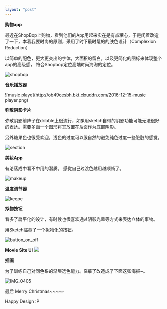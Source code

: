 ```yaml
---
layout: "post"
---
```


**购物app**

最近在ShopBop上购物，看到他们的App用起来实在是有点糟心，于是闲着改造了一下，本着我要时尚的原则，采用了时下最时髦的的肤色设计（Complexion Reduction）

以简单的配色，更大更突出的字体，大面积的留白，以及更简化的图标来体现整个app的高级感， 符合Shopbop定位高端时尚海淘的定位。 


![shopbop](http://ob49cesbh.bkt.clouddn.com/2016-12-15-shopbop.png)

**音乐播放器**

![music playe](http://ob49cesbh.bkt.clouddn.com/2016-12-15-music player.png)


**弥散阴影卡片**

弥散阴影前阵子在dribble上很流行，如果用sketch自带的阴影功能可能无法很好的表达。需要多画一个图形将其放置在后面作为底部阴影。

另外糖果色也很受欢迎，浅色的过度可以很自然的避免纯色过度一些脏脏的感觉。 


![section](http://ob49cesbh.bkt.clouddn.com/2016-12-15-section.png)



**美妆App**

有沦落成中看不中用的潜质。
感觉自己过渡色越用越顺畅了。 

![makeup](http://ob49cesbh.bkt.clouddn.com/2016-12-16-MakeUpStudioIllustration.png)


**温度调节器**

![keepe](http://ob49cesbh.bkt.clouddn.com/2016-12-15-keeper-1.png)



**拟物按钮**

看多了扁平化的设计，有时候也很喜欢通过阴影光晕等方式来表达立体的事物。

用Sketch临摹了一个拟物化的按钮。 

![button_on_off](http://ob49cesbh.bkt.clouddn.com/2016-12-15-button_on_off.png)

**Movie Site UI**
![](http://ob49cesbh.bkt.clouddn.com/2016-12-18-movieapp.png)


**插画**

为了训练自己对同色系的渐层选色能力。临摹了改造成了下面这张海报~。


![IMG_0405](http://ob49cesbh.bkt.clouddn.com/2016-12-15-IMG_0405.png)

最后 Merry Christmas~~~~~

Happy Design :P





